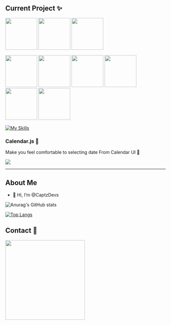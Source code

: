 ## Current Project ✨  
<img width="100" src="https://img.shields.io/badge/-HTML5-E34F26?style=flat-square&logo=html5&logoColor=white" /> <img width="100" src="https://img.shields.io/badge/-JavaScript-yellow?style=flat-square&logo=javascript&logoColor=white" />
<img width="100" src="https://img.shields.io/badge/-css-43853d?style=flat-square&logo=css3&logoColor=white" />

<img width="100" src="https://img.shields.io/badge/-React-45b8d8?style=flat-square&logo=react&logoColor=white" />
<img width="100" src="https://img.shields.io/badge/-jquery-0769AD?style=flat-square&logo=jquery&logoColor=white" />
<img width="100"src="https://img.shields.io/badge/-nodejs-339933?style=flat-square&logo=nodedotjs&logoColor=white" />

<img width="100" src="https://img.shields.io/badge/-nextjs-000000?style=flat-square&logo=nextdotjs&logoColor=white" />
<img width="100" src="https://img.shields.io/badge/-express-000000?style=flat-square&logo=express&logoColor=white" />
<img width="100" src="https://img.shields.io/badge/-php-777BB4?style=flat-square&logo=php&logoColor=white" />





[![My Skills](https://skillicons.dev/icons?i=html,css,js,jquery,nodejs,react,nextjs,express,php,mysql,github,mongodb)](https://skillicons.dev)



### Calendar.js 📆
Make you feel comfortable to selecting date From Calendar UI 💞

<a href="https://github.com/CaptzDevs/c-calendar.js">
  <img align="center" src="https://github-readme-stats.vercel.app/api/pin/?username=CaptzDevs&repo=c-calendar.js" />
</a>

-------

## About Me
- 👋 Hi, I’m @CaptzDevs



![Anurag's GitHub stats](https://github-readme-stats.vercel.app/api?username=CaptzDevs&show_icons=true&theme=tokyonight)  

[![Top Langs](https://github-readme-stats.vercel.app/api/top-langs/?username=CaptzDevs&layout=compact)](https://github.com/anuraghazra/github-readme-stats)

## Contact 💌
 [<img width='250' src="https://img.shields.io/badge/-Captun Siwakorn-1877F2?style=for-the-badge&logo=Facebook&logoColor=white"/>](https://www.facebook.com/CaptainSiwakorn1)
 
 
 
<!---
CaptzDevs/CaptzDevs is a ✨ special ✨ repository because its `README.md` (this file) appears on your GitHub profile.
You can click the Preview link to take a look at your changes.
--->
